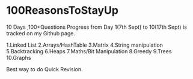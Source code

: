 # 100ReasonsToStayUp
10 Days ,100+Questions
Progress from Day 1(7th Sept) to 10(17th Sept) is tracked on my Github page.

1.Linked List
2.Arrays/HashTable
3.Matrix
4.String manipulation
5.Backtracking
6.Heaps
7.Maths/Bit Manipulation
8.Greedy
9.Trees
10.Graphs

Best way to do Quick Revision.
